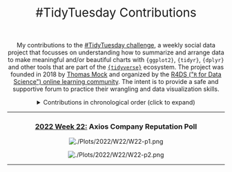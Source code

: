 <h1 style="font-weight:normal" align="center">
  &nbsp;#TidyTuesday Contributions&nbsp;
</h1>

<div align="center">



</div>

<div align="center">
  <br>

My contributions to the [#TidyTuesday challenge](https://github.com/rfordatascience/tidytuesday), a weekly social data project that focusses on understanding how to summarize and arrange data to make meaningful and/or beautiful charts with `{ggplot2}`, `{tidyr}`, `{dplyr}` and other tools that are part of the [`{tidyverse}`](https://www.tidyverse.org/) ecosystem. The project was founded in 2018 by [Thomas Mock](https://thomasmock.netlify.com/) and organized by the [R4DS ("`R` for Data Science") online learning community](https://twitter.com/r4dscommunity). The intent is to provide a safe and supportive forum to practice their wrangling and data visualization skills.  




<details>
  <summary>Contributions in chronological order (click to expand)</summary>

<!-- toc -->

2022-05-31 [Axios Company Reputation Poll](https://github.com/im-AMS/TidyTuesday/tree/master/Plots/2022/W23)

<!-- tocstop -->

</details>

***

### [2022 Week 22:](https://github.com/im-AMS/TidyTuesday/tree/master/Plots/2022/W23) Axios Company Reputation Poll 

![./Plots/2022/W22/W22-p1.png](https://github.com/im-AMS/TidyTuesday/tree/master/Plots/2022/W23/W22-p1.png)

![./Plots/2022/W22/W22-p2.png](https://github.com/im-AMS/TidyTuesday/tree/master/Plots/2022/W23/W22-p2.png)

***











